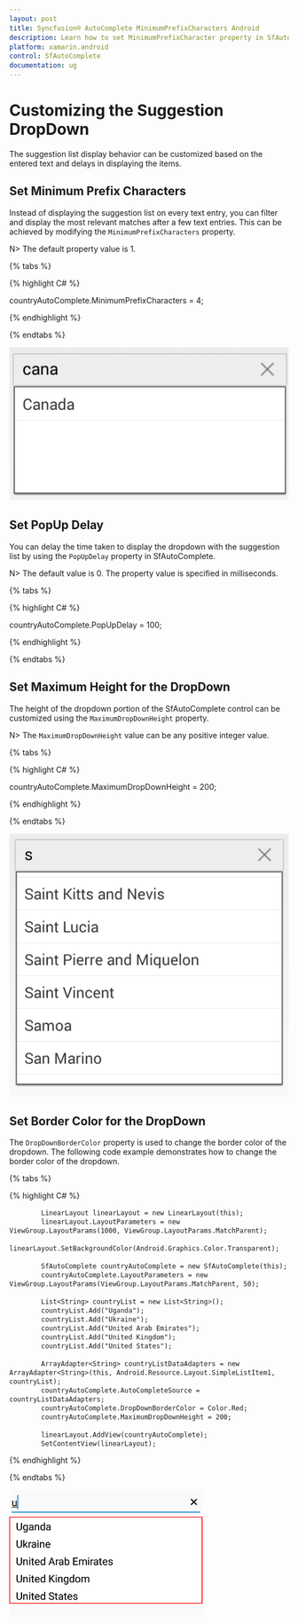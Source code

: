 ```yaml
---
layout: post
title: Syncfusion® AutoComplete MinimumPrefixCharacters Android
description: Learn how to set MinimumPrefixCharacter property in SfAutoComplete to define minimum characters needed for suggestion dropdown display.
platform: xamarin.android
control: SfAutoComplete
documentation: ug
---
```



# Customizing the Suggestion DropDown

The suggestion list display behavior can be customized based on the entered text and delays in displaying the items.

## Set Minimum Prefix Characters

Instead of displaying the suggestion list on every text entry, you can filter and display the most relevant matches after a few text entries. This can be achieved by modifying the `MinimumPrefixCharacters` property.

N> The default property value is 1.

{% tabs %}

{% highlight C# %}
	
countryAutoComplete.MinimumPrefixCharacters = 4;
	 
{% endhighlight %}

{% endtabs %}
	
![Minimum prefix character](images/minimumprefixcharacter.png)

## Set PopUp Delay

You can delay the time taken to display the dropdown with the suggestion list by using the `PopUpDelay` property in SfAutoComplete.

N> The default value is 0. The property value is specified in milliseconds.

{% tabs %}

{% highlight C# %}
	
countryAutoComplete.PopUpDelay = 100;
	 
{% endhighlight %}

{% endtabs %}

## Set Maximum Height for the DropDown

The height of the dropdown portion of the SfAutoComplete control can be customized using the `MaximumDropDownHeight` property.

N> The `MaximumDropDownHeight` value can be any positive integer value.	

{% tabs %}

{% highlight C# %}
	
countryAutoComplete.MaximumDropDownHeight = 200;
	 
{% endhighlight %}

{% endtabs %}
	
![Maximum drop down height](images/maximumdropdownheight.png)

## Set Border Color for the DropDown

The `DropDownBorderColor` property is used to change the border color of the dropdown. The following code example demonstrates how to change the border color of the dropdown.

{% tabs %}

{% highlight C# %}
	
            LinearLayout linearLayout = new LinearLayout(this);
            linearLayout.LayoutParameters = new ViewGroup.LayoutParams(1000, ViewGroup.LayoutParams.MatchParent);
            linearLayout.SetBackgroundColor(Android.Graphics.Color.Transparent);

            SfAutoComplete countryAutoComplete = new SfAutoComplete(this);
            countryAutoComplete.LayoutParameters = new ViewGroup.LayoutParams(ViewGroup.LayoutParams.MatchParent, 50);

            List<String> countryList = new List<String>();
            countryList.Add("Uganda");
            countryList.Add("Ukraine");
            countryList.Add("United Arab Emirates");
            countryList.Add("United Kingdom");
            countryList.Add("United States");

            ArrayAdapter<String> countryListDataAdapters = new ArrayAdapter<String>(this, Android.Resource.Layout.SimpleListItem1, countryList);
            countryAutoComplete.AutoCompleteSource = countryListDataAdapters;
            countryAutoComplete.DropDownBorderColor = Color.Red;
            countryAutoComplete.MaximumDropDownHeight = 200;

            linearLayout.AddView(countryAutoComplete);
            SetContentView(linearLayout);
	 
{% endhighlight %}

{% endtabs %}
	
![Dropdown border color](images/dropdown-border-color.png)